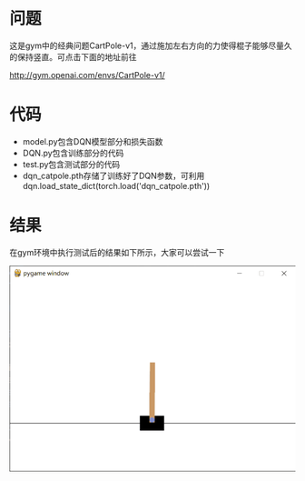 # 问题
这是gym中的经典问题CartPole-v1，通过施加左右方向的力使得棍子能够尽量久的保持竖直。可点击下面的地址前往

http://gym.openai.com/envs/CartPole-v1/
# 代码
* model.py包含DQN模型部分和损失函数
* DQN.py包含训练部分的代码
* test.py包含测试部分的代码
* dqn_catpole.pth存储了训练好了DQN参数，可利用dqn.load_state_dict(torch.load('dqn_catpole.pth'))
# 结果
在gym环境中执行测试后的结果如下所示，大家可以尝试一下

![结果](https://github.com/dqdallen/RLstudy/blob/main/DQN/result.gif)
